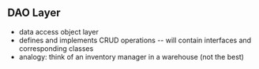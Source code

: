 ## DAO Layer

- data access object layer
- defines and implements CRUD operations
    -- will contain interfaces and corresponding classes
- analogy: think of an inventory manager in a warehouse (not the best)